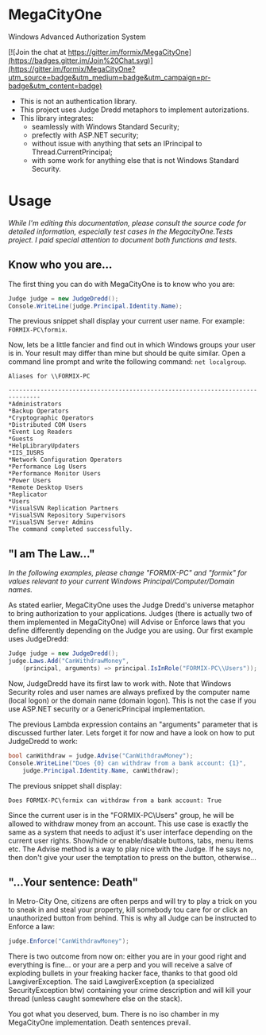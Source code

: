 # MegaCityOne
Windows Advanced Authorization System

[![Join the chat at https://gitter.im/formix/MegaCityOne](https://badges.gitter.im/Join%20Chat.svg)](https://gitter.im/formix/MegaCityOne?utm_source=badge&utm_medium=badge&utm_campaign=pr-badge&utm_content=badge)

* This is not an authentication library.
* This project uses Judge Dredd metaphors to implement autorizations.
* This library integrates:
    * seamlessly with Windows Standard Security;
    * prefectly with ASP.NET security;
    * without issue with anything that sets an IPrincipal to Thread.CurrentPrincipal;
    * with some work for anything else that is not Windows Standard Security.

# Usage

_While I'm editing this documentation, please consult the source code for 
detailed information, especially test cases in the MegacityOne.Tests
project. I paid special attention to document both functions and tests._

## Know who you are...

The first thing you can do with MegaCityOne is to know who you are:

```c#
Judge judge = new JudgeDredd();
Console.WriteLine(judge.Principal.Identity.Name);
```

The previous snippet shall display your current user name. For example:
`FORMIX-PC\formix`.

Now, lets be a little fancier and find out in which Windows groups your 
user is in. Your result may differ than mine but should be quite similar.
Open a command line prompt and write the following command: `net localgroup`.

```
Aliases for \\FORMIX-PC

-------------------------------------------------------------------------------
*Administrators
*Backup Operators
*Cryptographic Operators
*Distributed COM Users
*Event Log Readers
*Guests
*HelpLibraryUpdaters
*IIS_IUSRS
*Network Configuration Operators
*Performance Log Users
*Performance Monitor Users
*Power Users
*Remote Desktop Users
*Replicator
*Users
*VisualSVN Replication Partners
*VisualSVN Repository Supervisors
*VisualSVN Server Admins
The command completed successfully.
```

## "I am The Law..."

_In the following examples, please change "FORMIX-PC" and "formix" for values
relevant to your current Windows Principal/Computer/Domain names._

As stated earlier, MegaCityOne uses the Judge Dredd's universe metaphor to 
bring authorization to your applications. Judges (there is actually two of 
them implemented in MegaCityOne) will Advise or Enforce laws that you define
differently depending on the Judge you are using. Our first example uses 
JudgeDredd:

```c#
Judge judge = new JudgeDredd();
judge.Laws.Add("CanWithdrawMoney", 
    (principal, arguments) => principal.IsInRole("FORMIX-PC\\Users"));
```

Now, JudgeDredd have its first law to work with. Note that Windows 
Security roles and user names are always prefixed by the computer name 
(local logon) or the domain name (domain logon). This is not the case if 
you use ASP.NET security or a GenericPrincipal implementation.

The previous Lambda expression contains an "arguments" parameter that is
discussed further later. Lets forget it for now and have a look on how to 
put JudgeDredd to work:

```c#
bool canWithdraw = judge.Advise("CanWithdrawMoney");
Console.WriteLine("Does {0} can withdraw from a bank account: {1}", 
    judge.Principal.Identity.Name, canWithdraw);
```

The previous snippet shall display: 
```
Does FORMIX-PC\formix can withdraw from a bank account: True
```

Since the current user is in the "FORMIX-PC\Users" group, he will be allowed
to withdraw money from an account. This use case is exactly the same as a
system that needs to adjust it's user interface depending on the current 
user rights. Show/hide or enable/disable buttons, tabs, menu items etc. The 
Advise method is a way to play nice with the Judge. If he says no, then don't
give your user the temptation to press on the button, otherwise...

## "...Your sentence: Death"

In Metro-City One, citizens are often perps and will try to play a trick 
on you to sneak in and steal your property, kill somebody tou care for or 
click an unauthorized button from behind. This is why all Judge can be 
instructed to Enforce a law:

```c#
judge.Enforce("CanWithdrawMoney");
```

There is two outcome from now on: either you are in your good right and
everything is fine... or your are a perp and you will receive a salve of 
exploding bullets in your freaking hacker face, thanks to that good old
LawgiverException. The said LawgiverException (a specialized SecurityException
btw) containing your crime description and will kill your thread (unless caught
somewhere else on the stack).

You got what you deserved, bum. There is no iso chamber in my MegaCityOne 
implementation. Death sentences prevail.


# 
